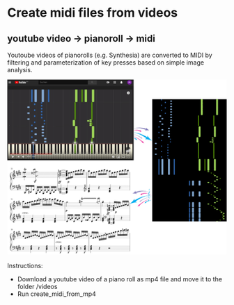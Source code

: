 # Create midi files from videos
## youtube video -> pianoroll -> midi
Youtoube videos of pianorolls (e.g. Synthesia) are converted to MIDI by filtering and parameterization of key presses based on simple image analysis.
 
 ![Logo](/banner.jpg)

Instructions:
* Download a youtube video of a piano roll as mp4 file and move it to the folder /videos
* Run create_midi_from_mp4
